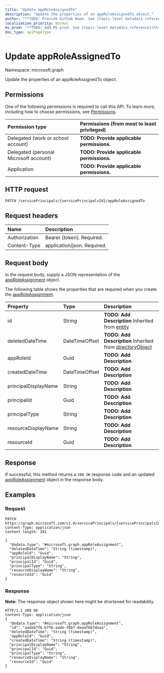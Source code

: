 ```yaml
---
title: "Update appRoleAssignedTo"
description: "Update the properties of an appRoleAssignedTo object."
author: "**TODO: Provide Github Name. See [topic-level metadata reference](https://msgo.azurewebsites.net/add/document/guidelines/metadata.html#topic-level-metadata)**"
localization_priority: Normal
ms.prod: "**TODO: Add MS prod. See [topic-level metadata reference](https://msgo.azurewebsites.net/add/document/guidelines/metadata.html#topic-level-metadata)**"
doc_type: apiPageType
---
```


# Update appRoleAssignedTo

Namespace: microsoft.graph

Update the properties of an appRoleAssignedTo object.

## Permissions
One of the following permissions is required to call this API. To learn more, including how to choose permissions, see [Permissions](/concepts/permissions-reference.md).

|Permission type|Permissions (from most to least privileged)|
|:---|:---|
|Delegated (work or school account)|**TODO: Provide applicable permissions.**|
|Delegated (personal Microsoft account)|**TODO: Provide applicable permissions.**|
|Application|**TODO: Provide applicable permissions.**|

## HTTP request

<!-- {
  "blockType": "ignored"
}
-->
``` http
PATCH /servicePrincipals/{servicePrincipalsId}/appRoleAssignedTo
```

## Request headers
|Name|Description|
|:---|:---|
|Authorization|Bearer {token}. Required.|
|Content-Type|application/json. Required.|

## Request body
In the request body, supply a JSON representation of the [appRoleAssignment](../resources/approleassignment.md) object.

The following table shows the properties that are required when you create the [appRoleAssignment](../resources/approleassignment.md).

|Property|Type|Description|
|:---|:---|:---|
|id|String|**TODO: Add Description** Inherited from [entity](../resources/entity.md)|
|deletedDateTime|DateTimeOffset|**TODO: Add Description** Inherited from [directoryObject](../resources/directoryobject.md)|
|appRoleId|Guid|**TODO: Add Description**|
|createdDateTime|DateTimeOffset|**TODO: Add Description**|
|principalDisplayName|String|**TODO: Add Description**|
|principalId|Guid|**TODO: Add Description**|
|principalType|String|**TODO: Add Description**|
|resourceDisplayName|String|**TODO: Add Description**|
|resourceId|Guid|**TODO: Add Description**|



## Response

If successful, this method returns a `200 OK` response code and an updated [appRoleAssignment](../resources/approleassignment.md) object in the response body.

## Examples

### Request
<!-- {
  "blockType": "request",
  "name": "update_approleassignedto"
}
-->
``` http
PATCH https://graph.microsoft.com/v1.0/servicePrincipals/{servicePrincipalsId}/appRoleAssignedTo
Content-Type: application/json
Content-length: 281

{
  "@odata.type": "#microsoft.graph.appRoleAssignment",
  "deletedDateTime": "String (timestamp)",
  "appRoleId": "Guid",
  "principalDisplayName": "String",
  "principalId": "Guid",
  "principalType": "String",
  "resourceDisplayName": "String",
  "resourceId": "Guid"
}
```


### Response
**Note:** The response object shown here might be shortened for readability.
<!-- {
  "blockType": "response",
  "truncated": true
}
-->
``` http
HTTP/1.1 200 OK
Content-Type: application/json
{
  "@odata.type": "#microsoft.graph.appRoleAssignment",
  "id": "aadeb7f6-b7f6-aade-f6b7-deaaf6b7deaa",
  "deletedDateTime": "String (timestamp)",
  "appRoleId": "Guid",
  "createdDateTime": "String (timestamp)",
  "principalDisplayName": "String",
  "principalId": "Guid",
  "principalType": "String",
  "resourceDisplayName": "String",
  "resourceId": "Guid"
}
```

